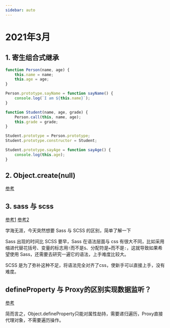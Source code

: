 ```yaml
---
sidebar: auto
---
```


# 2021年3月

## 1. 寄生组合式继承

```javascript
function Person(name, age) {
    this.name = name;
    this.age = age;
}

Person.prototype.sayName = function sayName() {
    console.log(`I am ${this.name}`);
}

function Student(name, age, grade) {
    Person.call(this, name, age);
    this.grade = grade;
}

Student.prototype = Person.prototype;
Student.prototype.constructor = Student;

Student.prototype.sayAge = function sayAge() {
    console.log(this.age);
}

```

## 2. Object.create(null)

[参考](https://juejin.cn/post/6844903589815517192)

## 3. sass 与 scss

[参考1](https://segmentfault.com/a/1190000005646206)
[参考2](https://www.html.cn/qa/css3/15686.html)

学海无涯，今天突然想要 Sass 与 SCSS 的区别，简单了解一下

Sass 出现的时间比 SCSS 要早，Sass 在语法层面与 css 有很大不同，比如采用缩进代替花括号、变量的标志用`!`而不是`$`、分配符是`=`而不是`:`，这就导致如果希望使用 Sass，还需要去研究一遍它的语法，上手难度比较大。

SCSS 是为了弥补这种不足，将语法完全对齐了css，使新手可以直接上手，没有难度。

## defineProperty 与 Proxy的区别实现数据监听？

[参考](https://www.infoq.cn/article/sPCMAcrdAZQfmLbGJeGr)

简而言之，Object.defineProperty只能对属性劫持，需要递归遍历，Proxy直接代理对象，不需要遍历操作。
